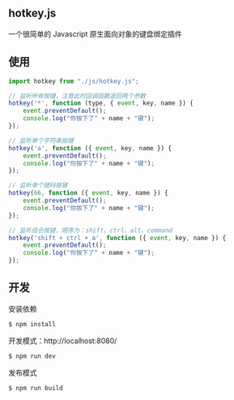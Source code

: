 ## hotkey.js

一个很简单的 Javascript 原生面向对象的键盘绑定插件

## 使用

```js
import hotkey from "./js/hotkey.js";

// 监听所有按键，注意此时回调函数返回两个参数
hotkey('*', function (type, { event, key, name }) {
    event.preventDefault();
    console.log("你按下了" + name + "键");
});

// 监听单个字符串按键
hotkey('a', function ({ event, key, name }) {
    event.preventDefault();
    console.log("你按下了" + name + "键");
});

// 监听单个键码按键
hotkey(66, function ({ event, key, name }) {
    event.preventDefault();
    console.log("你按下了" + name + "键");
});

// 监听组合按键，顺序为：shift、ctrl、alt、command
hotkey('shift + ctrl + a', function ({ event, key, name }) {
    event.preventDefault();
    console.log("你按下了" + name + "键");
});

```
## 开发

安装依赖

```sh
$ npm install
```

开发模式：http://localhost:8080/

```sh
$ npm run dev
```

发布模式

```sh
$ npm run build
```
